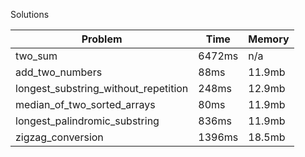 Solutions

Problem|Time|Memory
-------|----|------
two_sum|6472ms|n/a
add_two_numbers|88ms|11.9mb
longest_substring_without_repetition|248ms|12.9mb
median_of_two_sorted_arrays|80ms|11.9mb
longest_palindromic_substring|836ms|11.9mb
zigzag_conversion|1396ms|18.5mb
